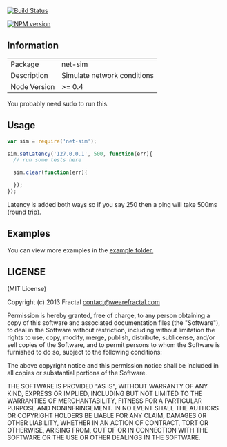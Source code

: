 [![Build Status](https://travis-ci.org/wearefractal/net-sim.png?branch=master)](https://travis-ci.org/wearefractal/net-sim)

[![NPM version](https://badge.fury.io/js/net-sim.png)](http://badge.fury.io/js/net-sim)

## Information

<table>
<tr> 
<td>Package</td><td>net-sim</td>
</tr>
<tr>
<td>Description</td>
<td>Simulate network conditions</td>
</tr>
<tr>
<td>Node Version</td>
<td>>= 0.4</td>
</tr>
</table>

You probably need sudo to run this.

## Usage

```javascript
var sim = require('net-sim');

sim.setLatency('127.0.0.1', 500, function(err){
  // run some tests here

  sim.clear(function(err){

  });
});
```


Latency is added both ways so if you say 250 then a ping will take 500ms (round trip).

## Examples

You can view more examples in the [example folder.](https://github.com/wearefractal/net-sim/tree/master/examples)

## LICENSE

(MIT License)

Copyright (c) 2013 Fractal <contact@wearefractal.com>

Permission is hereby granted, free of charge, to any person obtaining
a copy of this software and associated documentation files (the
"Software"), to deal in the Software without restriction, including
without limitation the rights to use, copy, modify, merge, publish,
distribute, sublicense, and/or sell copies of the Software, and to
permit persons to whom the Software is furnished to do so, subject to
the following conditions:

The above copyright notice and this permission notice shall be
included in all copies or substantial portions of the Software.

THE SOFTWARE IS PROVIDED "AS IS", WITHOUT WARRANTY OF ANY KIND,
EXPRESS OR IMPLIED, INCLUDING BUT NOT LIMITED TO THE WARRANTIES OF
MERCHANTABILITY, FITNESS FOR A PARTICULAR PURPOSE AND
NONINFRINGEMENT. IN NO EVENT SHALL THE AUTHORS OR COPYRIGHT HOLDERS BE
LIABLE FOR ANY CLAIM, DAMAGES OR OTHER LIABILITY, WHETHER IN AN ACTION
OF CONTRACT, TORT OR OTHERWISE, ARISING FROM, OUT OF OR IN CONNECTION
WITH THE SOFTWARE OR THE USE OR OTHER DEALINGS IN THE SOFTWARE.
